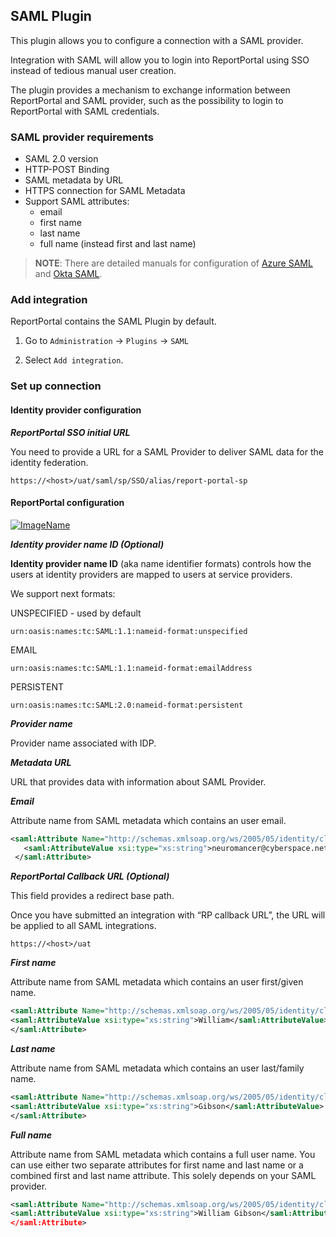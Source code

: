 ## SAML Plugin

This plugin allows you to configure a connection with a SAML provider.

Integration with SAML will allow you to login into ReportPortal using SSO instead of tedious manual user creation.

The plugin provides a mechanism to exchange information between ReportPortal and SAML provider, such as the possibility to login to ReportPortal with SAML credentials.

### SAML provider requirements

- SAML 2.0 version
- HTTP-POST Binding
- SAML metadata by URL
- HTTPS connection for SAML Metadata
- Support SAML attributes:
    - email
    - first name
    - last name
    - full name (instead first and last name)

>**NOTE**: There are detailed manuals for configuration of [Azure SAML](https://reportportal.io/docs/Azure-SAML-integration) and [Okta SAML](https://reportportal.io/docs/Okta-SAML-integration).

### Add integration

ReportPortal contains the SAML Plugin by default.

1. Go to `Administration` -> `Plugins` -> `SAML`

2. Select `Add integration`.

### Set up connection

#### Identity provider configuration

***ReportPortal SSO initial URL***

You need to provide a URL for a SAML Provider to deliver SAML data for the identity federation.

```url
https://<host>/uat/saml/sp/SSO/alias/report-portal-sp
```
#### ReportPortal configuration

[ ![ImageName](Images/Plugins/SAMLPlugin/SAML-plugin.png) ](Images/Plugins/SAMLPlugin/SAML-plugin.png)

***Identity provider name ID (Optional)***

**Identity provider name ID** (aka name identifier formats) controls how the users at identity providers are mapped to users at service providers.

We support next formats:

UNSPECIFIED - used by default

```urn
urn:oasis:names:tc:SAML:1.1:nameid-format:unspecified
```

EMAIL

```urn
urn:oasis:names:tc:SAML:1.1:nameid-format:emailAddress
```

PERSISTENT

```urn
urn:oasis:names:tc:SAML:2.0:nameid-format:persistent 
```

***Provider name***

Provider name associated with IDP.

***Metadata URL***

URL that provides data with information about SAML Provider.

***Email***

Attribute name from SAML metadata which contains an user email. 

```xml
<saml:Attribute Name="http://schemas.xmlsoap.org/ws/2005/05/identity/claims/emailaddress" NameFormat="urn:oasis:names:tc:SAML:2.0:attrname-format:uri"> 
   <saml:AttributeValue xsi:type="xs:string">neuromancer@cyberspace.net</saml:AttributeValue> 
 </saml:Attribute> 
```

***ReportPortal Callback URL (Optional)***

This field provides a redirect base path.

Once you have submitted an integration with “RP callback URL”, the URL will be applied to all SAML integrations.

```url
https://<host>/uat
```

***First name***

Attribute name from SAML metadata which contains an user first/given name.

```xml
<saml:Attribute Name="http://schemas.xmlsoap.org/ws/2005/05/identity/claims/givenname" NameFormat="urn:oasis:names:tc:SAML:2.0:attrname-format:uri">
<saml:AttributeValue xsi:type="xs:string">William</saml:AttributeValue>
</saml:Attribute>
```

***Last name***

Attribute name from SAML metadata which contains an user last/family name.

```xml
<saml:Attribute Name="http://schemas.xmlsoap.org/ws/2005/05/identity/claims/surname" NameFormat="urn:oasis:names:tc:SAML:2.0:attrname-format:uri">
<saml:AttributeValue xsi:type="xs:string">Gibson</saml:AttributeValue>
</saml:Attribute>
```

***Full name***

Attribute name from SAML metadata which contains a full user name. You can use either two separate attributes for first name and last name or a combined first and last name attribute. This solely depends on your SAML provider.

```xml
<saml:Attribute Name="http://schemas.xmlsoap.org/ws/2005/05/identity/claims/name" NameFormat="urn:oasis:names:tc:SAML:2.0:attrname-format:uri">
<saml:AttributeValue xsi:type="xs:string">William Gibson</saml:AttributeValu
</saml:Attribute> 
```